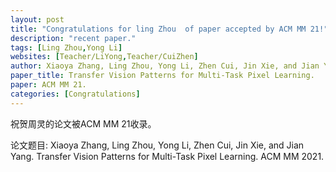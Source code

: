 ```yaml
---
layout: post
title: "Congratulations for ling Zhou  of paper accepted by ACM MM 21!"
description: "recent paper."
tags: [Ling Zhou,Yong Li]
websites: [Teacher/LiYong,Teacher/CuiZhen]
author: Xiaoya Zhang, Ling Zhou, Yong Li, Zhen Cui, Jin Xie, and Jian Yang. 
paper_title: Transfer Vision Patterns for Multi-Task Pixel Learning. 
paper: ACM MM 21.
categories: [Congratulations]
---
```

祝贺周灵的论文被ACM MM 21收录。

论文题目: Xiaoya Zhang, Ling Zhou, Yong Li, Zhen Cui, Jin Xie, and Jian Yang. Transfer Vision Patterns for Multi-Task Pixel Learning. ACM MM 2021.



